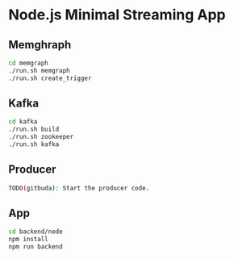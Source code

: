 # Node.js Minimal Streaming App

## Memghraph

```bash
cd memgraph
./run.sh memgraph
./run.sh create_trigger
```

## Kafka

```bash
cd kafka
./run.sh build
./run.sh zookeeper
./run.sh kafka
```

## Producer

```bash
TODO(gitbuda): Start the producer code.
```

## App

```bash
cd backend/node
npm install
npm run backend
```
